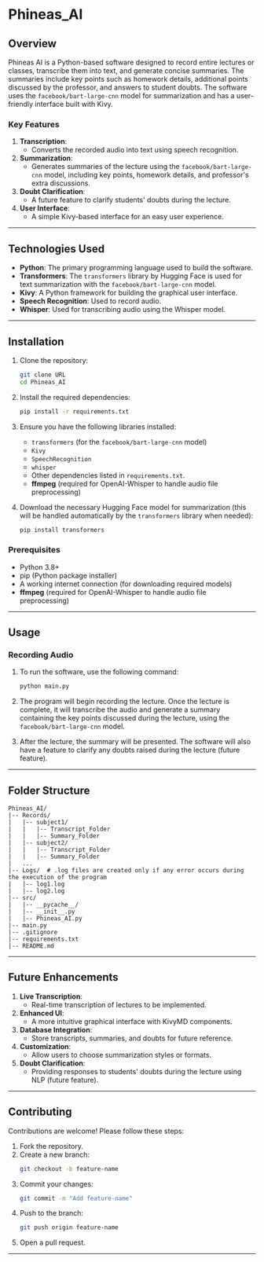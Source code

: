 # Phineas_AI

## Overview
Phineas AI is a Python-based software designed to record entire lectures or classes, transcribe them into text, and generate concise summaries. The summaries include key points such as homework details, additional points discussed by the professor, and answers to student doubts. The software uses the `facebook/bart-large-cnn` model for summarization and has a user-friendly interface built with Kivy.

### Key Features

1. **Transcription**:
   - Converts the recorded audio into text using speech recognition.
2. **Summarization**:
   - Generates summaries of the lecture using the `facebook/bart-large-cnn` model, including key points, homework details, and professor's extra discussions.
3. **Doubt Clarification**:
   - A future feature to clarify students' doubts during the lecture.
4. **User Interface**:
   - A simple Kivy-based interface for an easy user experience.

---

## Technologies Used

- **Python**: The primary programming language used to build the software.
- **Transformers**: The `transformers` library by Hugging Face is used for text summarization with the `facebook/bart-large-cnn` model.
- **Kivy**: A Python framework for building the graphical user interface.
- **Speech Recognition**: Used to record audio.
- **Whisper**: Used for transcribing audio using the Whisper model.

---

## Installation

1. Clone the repository:
   ```bash
   git clone URL
   cd Phineas_AI
   ```

2. Install the required dependencies:
   ```bash
   pip install -r requirements.txt
   ```

3. Ensure you have the following libraries installed:
   - `transformers` (for the `facebook/bart-large-cnn` model)
   - `Kivy`
   - `SpeechRecognition`
   - `whisper`
   - Other dependencies listed in `requirements.txt`.
   - **ffmpeg** (required for OpenAI-Whisper to handle audio file preprocessing)

4. Download the necessary Hugging Face model for summarization (this will be handled automatically by the `transformers` library when needed):
   ```bash
   pip install transformers
   ```

### Prerequisites
- Python 3.8+
- pip (Python package installer)
- A working internet connection (for downloading required models)
- **ffmpeg** (required for OpenAI-Whisper to handle audio file preprocessing)

---

## Usage

### Recording Audio
1. To run the software, use the following command:
   ```bash
   python main.py
   ```

2. The program will begin recording the lecture. Once the lecture is complete, it will transcribe the audio and generate a summary containing the key points discussed during the lecture, using the `facebook/bart-large-cnn` model.

3. After the lecture, the summary will be presented. The software will also have a feature to clarify any doubts raised during the lecture (future feature).

---

## Folder Structure
```
Phineas_AI/
|-- Records/
|   |-- subject1/
|   |   |-- Transcript_Folder
|   |   |-- Summary_Folder
|   |-- subject2/
|   |   |-- Transcript_Folder
|   |   |-- Summary_Folder
|   ...
|-- Logs/  # .log files are created only if any error occurs during the execution of the program
|   |-- log1.log
|   |-- log2.log
|-- src/
|   |-- __pycache__/
|   |-- __init__.py
|   |-- Phineas_AI.py
|-- main.py
|-- .gitignore
|-- requirements.txt
|-- README.md
```

---

## Future Enhancements
1. **Live Transcription**:
   - Real-time transcription of lectures to be implemented.
2. **Enhanced UI**:
   - A more intuitive graphical interface with KivyMD components.
3. **Database Integration**:
   - Store transcripts, summaries, and doubts for future reference.
4. **Customization**:
   - Allow users to choose summarization styles or formats.
5. **Doubt Clarification**:
   - Providing responses to students' doubts during the lecture using NLP (future feature).

---

## Contributing
Contributions are welcome! Please follow these steps:
1. Fork the repository.
2. Create a new branch:
   ```bash
   git checkout -b feature-name
   ```
3. Commit your changes:
   ```bash
   git commit -m "Add feature-name"
   ```
4. Push to the branch:
   ```bash
   git push origin feature-name
   ```
5. Open a pull request.

---